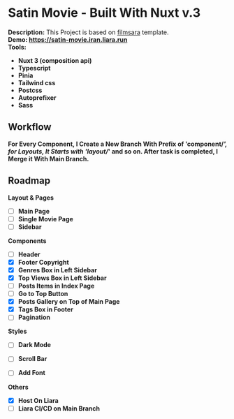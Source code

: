 # Satin Movie - Built With Nuxt v.3
<b>Description:</b> This Project is based on [filmsara](https://filmsara.info/) template.<br>
<b>Demo: https://satin-movie.iran.liara.run<br>
<b>Tools:</b>
- Nuxt 3 (composition api)
- Typescript
- Pinia
- Tailwind css
- Postcss
- Autoprefixer
- Sass

## Workflow
For Every Component, I Create a New Branch With Prefix of 'component/*', for Layouts, It Starts with 'layout/*' and so on.
After task is completed, I Merge it With Main Branch.

## Roadmap

<b>Layout & Pages</b> 
- [ ] Main Page
- [ ] Single Movie Page
- [ ] Sidebar

<b>Components</b>

- [ ] Header
- [x] Footer Copyright
- [x] Genres Box in Left Sidebar
- [x] Top Views Box in Left Sidebar
- [ ] Posts Items in Index Page
- [ ] Go to Top Button 
- [x] Posts Gallery on Top of Main Page
- [x] Tags Box in Footer
- [ ] Pagination

<b>Styles</b>
- [ ] Dark Mode 
- [ ] Scroll Bar 
- [ ] Add Font


<b>Others</b>
- [x] Host On Liara  
- [ ] Liara CI/CD on Main Branch 
